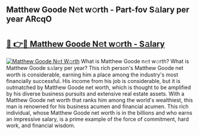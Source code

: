 ## Matthew Goode N𝚎t w𝚘rth - Part-fov S𝚊lary per year ARcqO

# <h2><a href="http://gc3rdfm.nevu.top/?p=Matthew+Goode">🔗 👉🔴 Matthew Goode N𝚎t w𝚘rth - S𝚊lary</a></h2>

[![Matthew Goode N𝚎t W𝚘rth](https://i.imgur.com/Oavwk0R.jpeg)](http://gc3rdfm.nevu.top/?p=Matthew+Goode)
What is Matthew Goode n𝚎t w𝚘rth? What is Matthew Goode s𝚊lary per year?
This rich person's Matthew Goode net worth is considerable, earning him a place among the industry's most financially successful. His income from his job is considerable, but it is outmatched by Matthew Goode net worth, which is thought to be amplified by his diverse business pursuits and extensive real estate assets. With a Matthew Goode net worth that ranks him among the world's wealthiest, this man is renowned for his business acumen and financial acumen. This rich individual, whose Matthew Goode net worth is in the billions and who earns an impressive salary, is a prime example of the force of commitment, hard work, and financial wisdom.
